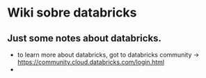 # Wiki sobre databricks

## Just some notes about databricks.

- to learn more about databricks, got to databricks community -> https://community.cloud.databricks.com/login.html
- 
